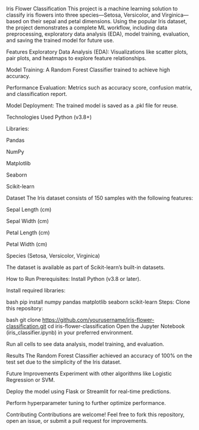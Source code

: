 Iris Flower Classification
This project is a machine learning solution to classify iris flowers into three species—Setosa, Versicolor, and Virginica—based on their sepal and petal dimensions. Using the popular Iris dataset, the project demonstrates a complete ML workflow, including data preprocessing, exploratory data analysis (EDA), model training, evaluation, and saving the trained model for future use.

Features
Exploratory Data Analysis (EDA): Visualizations like scatter plots, pair plots, and heatmaps to explore feature relationships.

Model Training: A Random Forest Classifier trained to achieve high accuracy.

Performance Evaluation: Metrics such as accuracy score, confusion matrix, and classification report.

Model Deployment: The trained model is saved as a .pkl file for reuse.

Technologies Used
Python (v3.8+)

Libraries:

Pandas

NumPy

Matplotlib

Seaborn

Scikit-learn

Dataset
The Iris dataset consists of 150 samples with the following features:

Sepal Length (cm)

Sepal Width (cm)

Petal Length (cm)

Petal Width (cm)

Species (Setosa, Versicolor, Virginica)

The dataset is available as part of Scikit-learn’s built-in datasets.

How to Run
Prerequisites:
Install Python (v3.8 or later).

Install required libraries:

bash
pip install numpy pandas matplotlib seaborn scikit-learn
Steps:
Clone this repository:

bash
git clone https://github.com/yourusername/iris-flower-classification.git
cd iris-flower-classification
Open the Jupyter Notebook (iris_classifier.ipynb) in your preferred environment.

Run all cells to see data analysis, model training, and evaluation.

Results
The Random Forest Classifier achieved an accuracy of 100% on the test set due to the simplicity of the Iris dataset.

Future Improvements
Experiment with other algorithms like Logistic Regression or SVM.

Deploy the model using Flask or Streamlit for real-time predictions.

Perform hyperparameter tuning to further optimize performance.

Contributing
Contributions are welcome! Feel free to fork this repository, open an issue, or submit a pull request for improvements.

